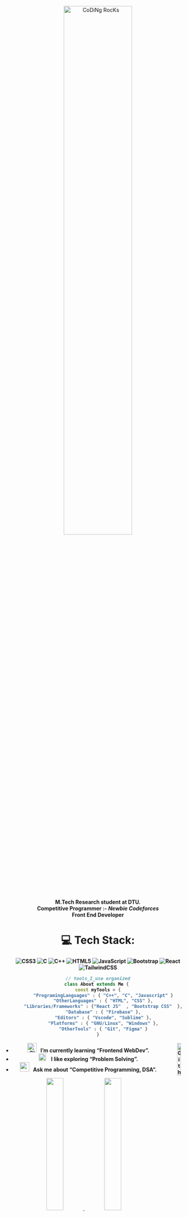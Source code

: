 <div align="center" width="50">
 <br>
<img src="https://github.com/mananbansal2002/mananbansal2002/blob/main/images/dev-working_rounded.gif?raw=true" href="https://github.com/mananbansal2002" alt="CoDiNg RocKs"  width="60%"/><br> 
  <br>
<p>    <strong>M.Tech Research student at DTU. <br>
  Competitive Programmer :- <i>Newbie Codeforces </i> <br>
  Front End Developer





<!-- ![tools_I_use](https://img.shields.io/badge/-%F0%9F%9A%80%20Tools%20I%20use-orange) -->
# 💻 Tech Stack:
![CSS3](https://img.shields.io/badge/css3-%231572B6.svg?style=for-the-badge&logo=css3&logoColor=white) ![C](https://img.shields.io/badge/c-%2300599C.svg?style=for-the-badge&logo=c&logoColor=white) ![C++](https://img.shields.io/badge/c++-%2300599C.svg?style=for-the-badge&logo=c%2B%2B&logoColor=white) ![HTML5](https://img.shields.io/badge/html5-%23E34F26.svg?style=for-the-badge&logo=html5&logoColor=white) ![JavaScript](https://img.shields.io/badge/javascript-%23323330.svg?style=for-the-badge&logo=javascript&logoColor=%23F7DF1E) ![Bootstrap](https://img.shields.io/badge/bootstrap-%23563D7C.svg?style=for-the-badge&logo=bootstrap&logoColor=white) ![React](https://img.shields.io/badge/react-%2320232a.svg?style=for-the-badge&logo=react&logoColor=%2361DAFB)  ![TailwindCSS](https://img.shields.io/badge/tailwindcss-%2338B2AC.svg?style=for-the-badge&logo=tailwind-css&logoColor=white)  
```dart
// tools_I_use organized
class About extends Me { 
  const myTools = {  
    "ProgramingLanguages" : { "C++", "C", "Javascript" }
    "OtherLanguages" : { "HTML", "CSS" },
    "Libraries/Frameworks" : {"React JS"  , "Bootstrap CSS"  },
    "Database" : { "Firebase" },
    "Editors" : { "Vscode", "Sublime" },
    "Platforms" : { "GNU/Linux", "Windows" },
    "OtherTools" : { "Git", "Figma" }
}
```

-  <img alt="GIF" src="https://github.com/mananbansal2002/mananbansal2002/blob/main/images/Developer.gif" width="25" /> &nbsp; I’m currently learning “Frontend WebDev”. <img width="15%" align="right" alt="Github Image" src="https://github.com/mananbansal2002/mananbansal2002/blob/main/images/linux_rounded.gif?raw=true" /><br>
- <img src="https://github.com/mananbansal2002/mananbansal2002/blob/main/images/hyperkitty.gif?raw=true" width="20" />&nbsp;&nbsp;&nbsp; I like exploring “Problem Solving”. <br>
- <img src="https://github.com/mananbansal2002/mananbansal2002/blob/main/images/message.gif?raw=true" width="25" />&nbsp;&nbsp; Ask me about “Competitive Programming, DSA”. <br>

<div align="center" >
<a  href="https://github.com/mananbansal2002">

   <img width= "30%" src="http://github-profile-summary-cards.vercel.app/api/cards/repos-per-language?username=Alex342115&theme=github_dark"/>


    
<img width="30%" src="http://github-profile-summary-cards.vercel.app/api/cards/most-commit-language?username=Alex342115&theme=github_dark"/>
  

</a>

<!--   ![](http://github-profile-summary-cards.vercel.app/api/cards/profile-details?username=mananbansal2002&theme=github_dark) -->
  
<details>
  <summary>More stats</summary>
  
<img align="center" src="http://github-profile-summary-cards.vercel.app/api/cards/profile-details?username=Akash982ydv&theme=github_dark" >

</details>

<hr></hr>

<img src="https://github.com/mananbansal2002/mananbansal2002/blob/main/images/dino_rounded.gif?raw=true" href="https://github.com/mananbansal2002" width="75%"/><br>
<img src="https://github.com/mananbansal2002/mananbansal2002/blob/main/images/this_page_is.gif?raw=true"  width="40%"/>
  

  
[![LinkedIn](https://img.shields.io/badge/LinkedIn-%230077B5.svg?logo=linkedin&logoColor=white)](https://www.linkedin.com/in/ankur-nigam-4b39a0224/
<a href="https://leetcode.com/Samael3421/" target="blank"><img align="center" src="https://raw.githubusercontent.com/rahuldkjain/github-profile-readme-generator/master/src/images/icons/Social/leet-code.svg" alt="1806manan" height="30" width="40" /></a>



</div>
